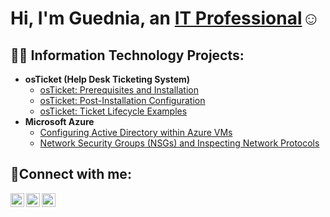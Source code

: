 <h1>Hi, I'm Guednia, an <a href="">IT Professional</a>☺</h1>

<h2>👨‍💻 Information Technology Projects:</h2>

- <b>osTicket (Help Desk Ticketing System)</b>
  - [osTicket: Prerequisites and Installation](https://github.com/Guednia7/osticket-prereqs)
  - [osTicket: Post-Installation Configuration](https://github.com/guednia7/post-install-config)
  - [osTicket: Ticket Lifecycle Examples](https://github.com/guednia7/ticket-lifecycle)
- <b>Microsoft Azure</b>
  - [Configuring Active Directory within Azure VMs](https://github.com/guednia7/configure-ad)
  - [Network Security Groups (NSGs) and Inspecting Network Protocols](https://github.com/guednia7/azure-network-protocols)

<h2>🤳Connect with me:</h2>

[<img align="left" alt="Josh | Twitter" width="22px" src="https://cdn.jsdelivr.net/npm/simple-icons@v3/icons/twitter.svg" />][twitter]
[<img align="left" alt="Josh | LinkedIn" width="22px" src="https://cdn.jsdelivr.net/npm/simple-icons@v3/icons/linkedin.svg" />][linkedin]
[<img align="left" alt="Josh | Instagram" width="22px" src="https://cdn.jsdelivr.net/npm/simple-icons@v3/icons/instagram.svg" />][instagram]

[twitter]: https://twitter.com/
[instagram]: https://www.instagram.com/
[linkedin]: https://linkedin.com/in/
